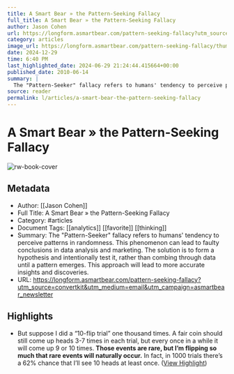 ```yaml
---
title: A Smart Bear » the Pattern-Seeking Fallacy
full_title: A Smart Bear » the Pattern-Seeking Fallacy
author: Jason Cohen
url: https://longform.asmartbear.com/pattern-seeking-fallacy?utm_source=convertkit&utm_medium=email&utm_campaign=asmartbear_newsletter
category: articles
image_url: https://longform.asmartbear.com/pattern-seeking-fallacy/thumbnail-1200w.png
date: 2024-12-29
time: 6:40 PM
last_highlighted_date: 2024-06-29 21:24:44.415664+00:00
published_date: 2010-06-14
summary: |
  The "Pattern-Seeker" fallacy refers to humans' tendency to perceive patterns in randomness. This phenomenon can lead to faulty conclusions in data analysis and marketing. The solution is to form a hypothesis and intentionally test it, rather than combing through data until a pattern emerges. This approach will lead to more accurate insights and discoveries.
source: reader
permalink: l/articles/a-smart-bear-the-pattern-seeking-fallacy
---
```

# A Smart Bear » the Pattern-Seeking Fallacy

![rw-book-cover](https://longform.asmartbear.com/pattern-seeking-fallacy/thumbnail-1200w.png)

## Metadata
- Author: [[Jason Cohen]]
- Full Title: A Smart Bear » the Pattern-Seeking Fallacy
- Category: #articles
- Document Tags: [[analytics]] [[favorite]] [[thinking]] 
- Summary: The "Pattern-Seeker" fallacy refers to humans' tendency to perceive patterns in randomness. This phenomenon can lead to faulty conclusions in data analysis and marketing. The solution is to form a hypothesis and intentionally test it, rather than combing through data until a pattern emerges. This approach will lead to more accurate insights and discoveries.
- URL: https://longform.asmartbear.com/pattern-seeking-fallacy?utm_source=convertkit&utm_medium=email&utm_campaign=asmartbear_newsletter

## Highlights
- But suppose I did a “10-flip trial” one thousand times. A fair coin should still come up heads 3-7 times in each trial, but every once in a while it will come up 9 or 10 times. **Those events are rare, but I’m flipping so much that rare events will naturally occur.** In fact, in 1000 trials there’s a 62% chance that I’ll see 10 heads at least once. ([View Highlight](https://read.readwise.io/read/01j1jy5p6y7fccx3qtqnnyhqfp))


